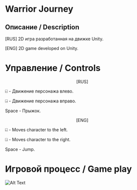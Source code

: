 # Warrior Journey
<h2> Описание / Description </h2>
[RUS] 2D игра разработанная на движке Unity.

[ENG] 2D game developed on Unity.

# Управление / Controls
<center>[RUS]</center>

⍇ - Движение персонажа влево.

⍈ - Движение персонажа вправо.

Space -  Прыжок.

<center>[ENG]</center>

⍇ - Moves character to the left.

⍈ - Moves character to the right.

Space -  Jump.

# Игровой процесс / Game play
![Alt Text](https://media2.giphy.com/media/Kp3G97X1ZpzOmr9h5e/giphy.gif?cid=790b7611fd807efd4c9038b9d9848066be01bb86c5188966&rid=giphy.gif&ct=g)
